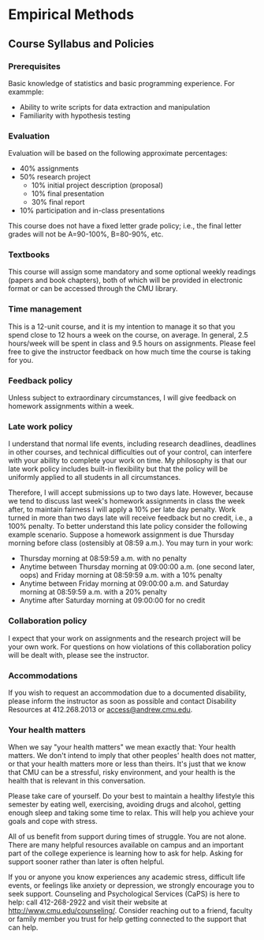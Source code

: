# Empirical Methods
## Course Syllabus and Policies

### Prerequisites

Basic knowledge of statistics and basic programming experience. For exammple:

- Ability to write scripts for data extraction and manipulation
- Familiarity with hypothesis testing

### Evaluation
Evaluation will be based on the following approximate percentages:

- 40% assignments
- 50% research project
	- 10% initial project description (proposal)
	- 10% final presentation
	- 30% final report
- 10% participation and in-class presentations

This course does not have a fixed letter grade policy; i.e., the final letter grades will not be A=90-100%, B=80-90%, etc.

### Textbooks
This course will assign some mandatory and some optional weekly readings (papers and book chapters), both of which will be provided in electronic format or can be accessed through the CMU library.

### Time management
This is a 12-unit course, and it is my intention to manage it so that you spend close to 12 hours a week on the course, on average. In general, 2.5 hours/week will be spent in class and 9.5 hours on assignments. Please feel free to give the instructor feedback on how much time the course is taking for you.

### Feedback policy
Unless subject to extraordinary circumstances, I will give feedback on homework assignments within a week.

### Late work policy
I understand that normal life events, including research deadlines, deadlines in other courses, and technical difficulties out of your control, can interfere with your ability to complete your work on time. My philosophy is that our late work policy includes built-in flexibility but that the policy will be uniformly applied to all students in all circumstances. 

Therefore, I will accept submissions up to two days late. However, because we tend to discuss last week's homework assignments in class the week after, to maintain fairness I will apply a 10% per late day penalty. Work turned in more than two days late will receive feedback but no credit, i.e., a 100% penalty. To better understand this late policy consider the following example scenario. Suppose a homework assignment is due Thursday morning before class (ostensibly at 08:59 a.m.). You may turn in your work:

- Thursday morning at 08:59:59 a.m. with no penalty
- Anytime between Thursday morning at 09:00:00 a.m. (one second later, oops) and Friday morning at 08:59:59 a.m. with a 10% penalty
- Anytime between Friday morning at 09:00:00 a.m. and Saturday morning at 08:59:59 a.m. with a 20% penalty
- Anytime after Saturday morning at 09:00:00 for no credit

### Collaboration policy
I expect that your work on assignments and the research project will be your own work. For questions on how violations of this collaboration policy will be dealt with, please see the instructor.

### Accommodations
If you wish to request an accommodation due to a documented disability, please inform the instructor as soon as possible and contact Disability Resources at 412.268.2013 or access@andrew.cmu.edu.

### Your health matters
When we say "your health matters" we mean exactly that: Your health matters. We don't intend to imply that other peoples' health does not matter, or that your health matters more or less than theirs. It's just that we know that CMU can be a stressful, risky environment, and your health is the health that is relevant in this conversation.

Please take care of yourself. Do your best to maintain a healthy lifestyle this semester by eating well, exercising, avoiding drugs and alcohol, getting enough sleep and taking some time to relax. This will help you achieve your goals and cope with stress.

All of us benefit from support during times of struggle. You are not alone. There are many helpful resources available on campus and an important part of the college experience is learning how to ask for help. Asking for support sooner rather than later is often helpful.

If you or anyone you know experiences any academic stress, difficult life events, or feelings like anxiety or depression, we strongly encourage you to seek support. Counseling and Psychological Services (CaPS) is here to help: call 412-268-2922 and visit their website at http://www.cmu.edu/counseling/. Consider reaching out to a friend, faculty or family member you trust for help getting connected to the support that can help.